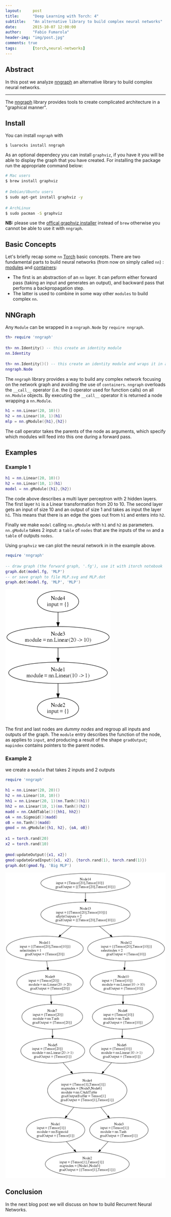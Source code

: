 ```yaml
---
layout:     post
title:      "Deep Learning with Torch: 4"
subtitle:   "An alternative library to build complex neural networks"
date:       2015-10-07 12:00:00
author:     "Fabio Fumarola"
header-img: "img/post.jpg"
comments: true
tags:       [torch,neural-networks]
---
```


## Abstract
In this post we analyze [nngraph](https://github.com/torch/nngraph) an alternative library to build complex neural networks.

--------

The [nngraph](https://github.com/torch/nngraph) library provides tools to create complicated architecture in a "graphical manner".

## Install
You can install `nngraph` with

~~~
$ luarocks install nngraph
~~~

As an optional dependecy you can install `graphviz`, if you have it you will be able to display the graph that you have created. For installing the package run the appropriate command below:

~~~bash
# Mac users
$ brew install graphviz

# Debian/Ubuntu users
$ sudo apt-get install graphviz -y

# ArchLinux
$ sudo pacman -S graphviz
~~~


**NB:** please use the [offical graphviz installer](http://www.graphviz.org/Download_macos.php) instead of `brew` otherwise you cannot be able to use it with `nngraph`.

## Basic Concepts
Let's briefly recap some `nn` [Torch](https://github.com/torch/torch7/blob/master/README.md) basic concepts. There are two fundamental parts to build neural networks (from now on simply called `nn`) : [modules](deep_learning_with_torch_step_1_nn_module.md) and [containers](deep_learning_with_torch_step_2_nn_containers.md):

- The first is an abstraction of an `nn` layer. It can peform either forward pass (taking an input and generates an output), and backward pass that performs a backpropagation step.
- The latter is used to combine in some way other `modules` to build complex `nn`.


## NNGraph

Any `Module` can be wrapped in a `nngraph.Node` by `require nngraph`.

~~~lua
th> require 'nngraph'

th> nn.Identity() -- this create an identity module
nn.Identity

th> nn.Identity()() -- this create an identity module and wraps it in a node
nngraph.Node
~~~
The `nngraph` library provides a way to build any complex network focusing on the network graph and avoiding the use of `containers`.
`nngraph` overloads the `__call__` operator (i.e. the () operator used for function calls) on all `nn.Module` objects. By executing the `__call__` operator it is returned a node wrapping a `nn.Module`.

~~~lua
h1 = nn.Linear(20, 10)()
h2 = nn.Linear(10, 1)(h1)
mlp = nn.gModule({h1},{h2})
~~~
The call operator takes the parents of the node as arguments, which specify which modules will feed into this one during a forward pass.

## Examples

### Example 1

~~~lua
h1 = nn.Linear(20, 10)()
h2 = nn.Linear(10, 1)(h1)
model = nn.gModule({h1},{h2})
~~~

The code above describes a multi layer perceptron with 2 hidden layers. The first layer `h1`  is a Linear transformation from 20 to 10. The second layer gets an input of size 10 and an output of size 1 and takes as input the layer `h1`. This means that there is an edge the goes out from `h1` and enters into `h2`.

Finally we make `model` calling `nn.gModule` with `h1` and `h2` as parameters. `nn.gModule` takes 2 input: a `table` of `nodes` that are the inputs of the `nn` and  a `table` of outputs `nodes`.

Using `graphviz` we can plot the neural network in in the example above.

~~~lua
require 'nngraph'

-- draw graph (the forward graph, '.fg'), use it with itorch notebook
graph.dot(model.fg, 'MLP')
-- or save graph to file MLP.svg and MLP.dot
graph.dot(model.fg, 'MLP', 'MLP')
~~~
![MLP](/img/MLP.png)

The first and last nodes are *dummy nodes* and regroup all inputs and outputs of the graph. The `module` entry describes the function of the node, as applies to `input`, and producing a result of the shape `gradOutput`; `mapindex` contains pointers to the parent nodes.

### Example 2

we create a `module` that takes 2 inputs and 2 outputs

~~~lua
require 'nngraph'

h1 = nn.Linear(20, 20)()
h2 = nn.Linear(10, 10)()
hh1 = nn.Linear(20, 1)(nn.Tanh()(h1))
hh2 = nn.Linear(10, 1)(nn.Tanh()(h2))
madd = nn.CAddTable()({hh1, hh2})
oA = nn.Sigmoid()(madd)
oB = nn.Tanh()(madd)
gmod = nn.gModule({h1, h2}, {oA, oB})

x1 = torch.rand(20)
x2 = torch.rand(10)

gmod:updateOutput({x1, x2})
gmod:updateGradInput({x1, x2}, {torch.rand(1), torch.rand(1)})
graph.dot(gmod.fg, 'Big MLP')
~~~

![BigMLP](/img/MLP2.png)


## Conclusion

In the next blog post we will discuss on how to build Recurrent Neural Networks.
